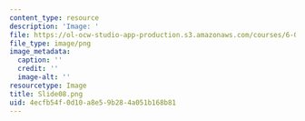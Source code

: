 ```yaml
---
content_type: resource
description: 'Image: '
file: https://ol-ocw-studio-app-production.s3.amazonaws.com/courses/6-004-computation-structures-spring-2017/4ecfb54f0d10a8e59b284a051b168b81_Slide08.png
file_type: image/png
image_metadata:
  caption: ''
  credit: ''
  image-alt: ''
resourcetype: Image
title: Slide08.png
uid: 4ecfb54f-0d10-a8e5-9b28-4a051b168b81
---
```


